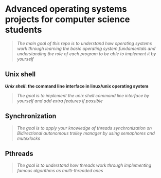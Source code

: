 # Advanced operating systems projects for computer science students

> _The main goal of this repo is to understand how operating systems work through learning the basic operating system fundamentals and understanding the role of each program to be able to implement it by  yourself_


## Unix shell

**_Unix shell_: the command line interface in linux/unix operating system**
>_The goal is to implement the unix shell command line interface by yourself and add extra features if possible_

## Synchronization
>_The goal is to apply your knowledge of threads synchronization on Bidirectional autonomous trolley manager by using  semaphores and mutexlocks_

## Pthreads
>_The goal is to understand how threads work through implementing famous algorithms as multi-threaded ones_


